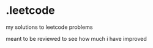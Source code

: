 # .leetcode

my solutions to leetcode problems 

meant to be reviewed to see how much i have improved 
